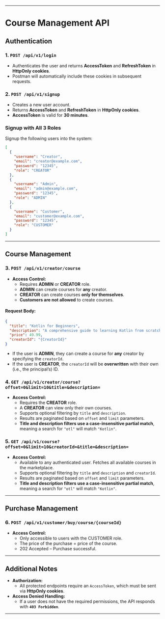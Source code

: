 
---

# **Course Management API**

## **Authentication**

### **1. `POST /api/v1/login`**
- Authenticates the user and returns **AccessToken** and **RefreshToken** in **HttpOnly cookies**.
- Postman will automatically include these cookies in subsequent requests.

### **2. `POST /api/v1/signup`**
- Creates a new user account.
- Returns **AccessToken** and **RefreshToken** in **HttpOnly cookies**.
- **AccessToken** is valid for **30 minutes**.

### **Signup with All 3 Roles**
Signup the following users into the system:

```json
[
  {
    "username": "Creator",
    "email": "creator@example.com",
    "password": "12345",
    "role": "CREATOR"
  },
  {
    "username": "Admin",
    "email": "admin@example.com",
    "password": "12345",
    "role": "ADMIN"
  },
  {
    "username": "Customer",
    "email": "customer@example.com",
    "password": "12345",
    "role": "CUSTOMER"
  }
]
```

---

## **Course Management**

### **3. `POST /api/v1/creator/course`**
- **Access Control:**
    - Requires **ADMIN** or **CREATOR** role.
    - **ADMIN** can create courses for **any** creator.
    - **CREATOR** can create courses **only for themselves**.
    - **Customers are not allowed** to create courses.

#### **Request Body:**
```json
{
  "title": "Kotlin for Beginners",
  "description": "A comprehensive guide to learning Kotlin from scratch.",
  "price": 49.99,
  "creatorId": "{CreatorId}"
}
```
- If the user is **ADMIN**, they can create a course for **any** creator by specifying the `creatorId`.
- If the user is **CREATOR**, the `creatorId` will be **overwritten** with their own (i.e., the principal’s) ID.


### **4. `GET /api/v1/creator/course?offset=0&limit=10&title=&description=`**
- **Access Control:**
  - Requires the **CREATOR** role.
  - A **CREATOR** can view only their own courses.
  - Supports optional filtering by `title` and `description`.
  - Results are paginated based on `offset` and `limit` parameters.
  - **Title and description filters use a case-insensitive partial match**, meaning a search for `"otl"` will match `"Kotlin"`.


### **5. `GET /api/v1/course?offset=0&limit=10&creatorId=&title=&description=`**
- **Access Control:**
  - Available to any authenticated user. Fetches all available courses in the marketplace.
  - Supports optional filtering by `title` and `description` and `creatorId`.
  - Results are paginated based on `offset` and `limit` parameters.
  - **Title and description filters use a case-insensitive partial match**, meaning a search for `"otl"` will match `"Kotlin"`.
---

## **Purchase Management**

### **6. `POST /api/v1/customer/buy/course/{courseId}`**
- **Access Control:**
  - Only accessible to users with the CUSTOMER role.
  - The price of the purchase = price of the course.
  - 202 Accepted – Purchase successful.

---


## **Additional Notes**
- **Authorization:**
  - All protected endpoints require an `AccessToken`, which must be sent via **HttpOnly cookies**.
- **Access Denied Handling:**
  - If a user does not have the required permissions, the API responds with **`403 Forbidden`**.

---


